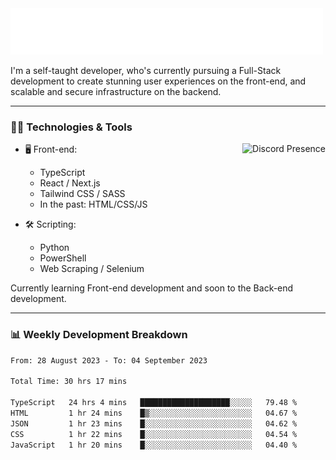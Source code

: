 <img src="assets/wave.svg" alt=":wave:" />

I'm a self-taught developer, who's currently pursuing a Full-Stack development to create stunning user experiences on the front-end, and scalable and secure infrastructure on the backend.

---

### 🧑‍💻 Technologies & Tools

<a href="https://discord.com/users/414304208649453568" target="_blank" rel="nofollow">
   <img src="https://lanyard-profile-readme.vercel.app/api/414304208649453568?idleMessage=Probably%20doing%20something%20else..." alt="Discord Presence" align="right">
</a>

- 🖥️ Front-end:

  - TypeScript
  - React / Next.js
  - Tailwind CSS / SASS
  - In the past: HTML/CSS/JS

- 🛠 Scripting:

  - Python
  - PowerShell
  - Web Scraping / Selenium

Currently learning Front-end development and soon to the Back-end development.

---

### 📊 Weekly Development Breakdown

<!-- ![ccrsxx's GitHub Stats](https://github-readme-stats.vercel.app/api?username=ccrsxx&count_private=true&theme=tokyonight) -->
<!-- ![ccrsxx's Top Langs](https://github-readme-stats.vercel.app/api/top-langs/?username=ccrsxx&hide=lua,java,html&theme=tokyonight) -->

<!--START_SECTION:waka-->

```txt
From: 28 August 2023 - To: 04 September 2023

Total Time: 30 hrs 17 mins

TypeScript   24 hrs 4 mins   ████████████████████░░░░░   79.48 %
HTML         1 hr 24 mins    █▒░░░░░░░░░░░░░░░░░░░░░░░   04.67 %
JSON         1 hr 23 mins    █░░░░░░░░░░░░░░░░░░░░░░░░   04.62 %
CSS          1 hr 22 mins    █░░░░░░░░░░░░░░░░░░░░░░░░   04.54 %
JavaScript   1 hr 20 mins    █░░░░░░░░░░░░░░░░░░░░░░░░   04.40 %
```

<!--END_SECTION:waka-->
